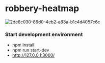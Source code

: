 # robbery-heatmap

![2de8c030-86d0-4eb2-a83a-b1c4d4057c6c](https://user-images.githubusercontent.com/2963875/224124025-2f3b1ba7-5305-4471-959b-a817a0f34248.jpg)

### Start development environment

- npm install
- npm run start-dev
- http://127.0.0.1:3000/
